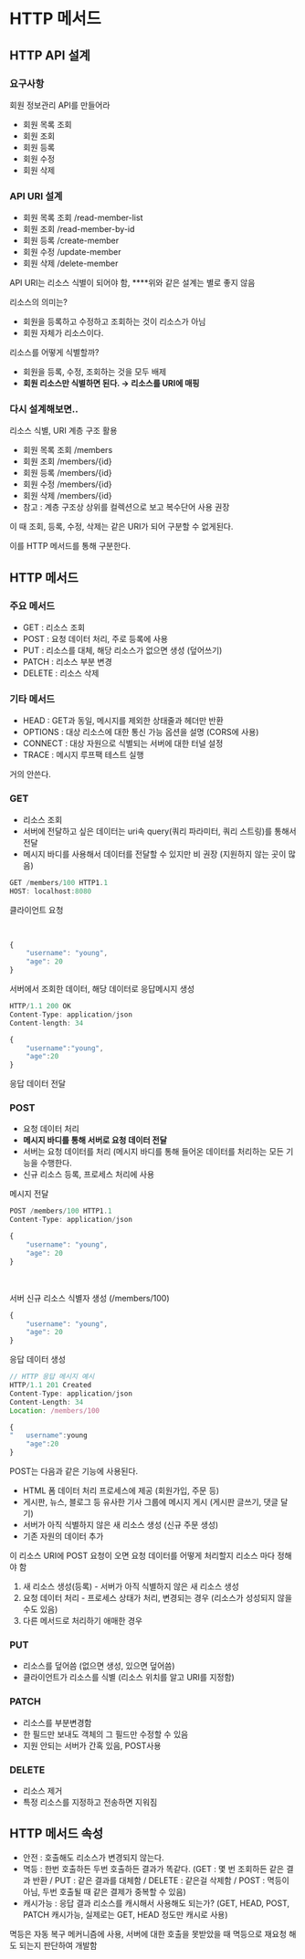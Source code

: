 # HTTP 메서드

## HTTP API 설계

### 요구사항

회원 정보관리 API를 만들어라

- 회원 목록 조회
- 회원 조회
- 회원 등록
- 회원 수정
- 회원 삭제

### API URI 설계

- 회원 목록 조회 /read-member-list
- 회원 조회 /read-member-by-id
- 회원 등록 /create-member
- 회원 수정 /update-member
- 회원 삭제 /delete-member

API URI는 리소스 식별이 되어야 함, ****위와 같은 설계는 별로 좋지 않음

리소스의 의미는?

- 회원을 등록하고 수정하고 조회하는 것이 리소스가 아님
- 회원 자체가 리소스이다.

리소스를 어떻게 식별할까?

- 회원을 등록, 수정, 조회하는 것을 모두 배제
- **회원 리소스만 식별하면 된다. → 리소스를 URI에 매핑**

### 다시 설계해보면..

리소스 식별, URI 계층 구조 활용

- 회원 목록 조회 /members
- 회원 조회 /members/{id}
- 회원 등록 /members/{id}
- 회원 수정 /members/{id}
- 회원 삭제 /members/{id}
- 참고 : 계층 구조상 상위를 컬렉션으로 보고 복수단어 사용 권장

이 때 조회, 등록, 수정, 삭제는 같은 URI가 되어 구분할 수 없게된다.

이를 HTTP 메서드를 통해 구분한다.

## HTTP 메서드

### 주요 메서드

- GET : 리소스 조회
- POST : 요청 데이터 처리, 주로 등록에 사용
- PUT : 리소스를 대체, 해당 리소스가 없으면 생성 (덮어쓰기)
- PATCH : 리소스 부분 변경
- DELETE : 리소스 삭제

### 기타 메서드

- HEAD : GET과 동일, 메시지를 제외한 상태줄과 헤더만 반환
- OPTIONS : 대상 리소스에 대한 통신 가능 옵션을 설명 (CORS에 사용)
- CONNECT : 대상 자원으로 식별되는 서버에 대한 터널 설정
- TRACE : 메시지 루프팩 테스트 실행

거의 안쓴다.

### GET

- 리소스 조회
- 서버에 전달하고 싶은 데이터는 uri속 query(쿼리 파라미터, 쿼리 스트링)를 통해서 전달
- 메시지 바디를 사용해서 데이터를 전달할 수 있지만 비 권장 (지원하지 않는 곳이 많음)

```jsx
GET /members/100 HTTP1.1
HOST: localhost:8080
```

클라이언트 요청

<br/>

```jsx
{
	"username": "young",
	"age": 20
}
```

서버에서 조회한 데이터, 해당 데이터로 응답메시지 생성

```jsx
HTTP/1.1 200 OK
Content-Type: application/json
Content-length: 34

{
	"username":"young",
	"age":20
}	
```

응답 데이터 전달

### POST

- 요청 데이터 처리
- **메시지 바디를 통해 서버로 요청 데이터 전달**
- 서버는 요청 데이터를 처리 (메시지 바디를 통해 들어온 데이터를 처리하는 모든 기능을 수행한다.
- 신규 리소스 등록, 프로세스 처리에 사용

메시지 전달

```jsx
POST /members/100 HTTP1.1
Content-Type: application/json

{
	"username": "young",
	"age": 20
}
```

<br/>

서버 신규 리소스 식별자 생성 (/members/100)

```jsx
{
	"username": "young",
	"age": 20
}
```

응답 데이터 생성

```jsx
// HTTP 응답 메시지 예시
HTTP/1.1 201 Created
Content-Type: application/json
Content-Length: 34
Location: /members/100

{
"	username":young
	"age":20
}
```

POST는 다음과 같은 기능에 사용된다.

- HTML 폼 데이터 처리 프로세스에 제공 (회원가입, 주문 등)
- 게시판, 뉴스, 블로그 등 유사한 기사 그룹에 메시지 게시 (게시판 글쓰기, 댓글 달기)
- 서버가 아직 식별하지 않은 새 리소스 생성 (신규 주문 생성)
- 기존 자원의 데이터 추가

이 리소스 URI에 POST 요청이 오면 요청 데이터를 어떻게 처리할지 리소스 마다 정해야 함

1. 새 리소스 생성(등록) - 서버가 아직 식별하지 않은 새 리소스 생성
2. 요청 데이터 처리 - 프로세스 상태가 처리, 변경되는 경우 (리소스가 성성되지 않을 수도 있음)
3. 다른 메서드로 처리하기 애매한 경우

### PUT

- 리소스를 덮어씀 (없으면 생성, 있으면 덮어씀)
- 클라이언트가 리소스를 식별 (리소스 위치를 알고 URI를 지정함)

### PATCH

- 리소스를 부분변경함
- 한 필드만 보내도 객체의 그 필드만 수정할 수 있음
- 지원 안되는 서버가 간혹 있음, POST사용

### DELETE

- 리소스 제거
- 특정 리소스를 지정하고 전송하면 지워짐

## HTTP 메서드 속성

- 안전 : 호출해도 리소스가 변경되지 않는다.
- 멱등 : 한번 호출하든 두번 호출하든 결과가 똑같다. (GET : 몇 번 조회하든 같은 결과 반환 / PUT : 같은 결과를 대체함 / DELETE : 같은걸 삭제함 / POST : 멱등이 아님, 두번 호출될 때 같은 결제가 중복할 수 있음)
- 캐시가능 : 응답 결과 리소스를 캐시해서 사용해도 되는가? (GET, HEAD, POST, PATCH 캐시가능, 실제로는 GET, HEAD 정도만 캐시로 사용)

멱등은 자동 복구 메커니즘에 사용, 서버에 대한 호출을 못받았을 때 멱등으로 재요청 해도 되는지 판단하여 개발함